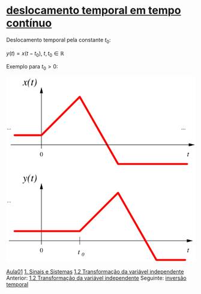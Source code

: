 # [deslocamento temporal em tempo contínuo](deslocamento%20temporal%20em%20tempo%20contínuo.md)

Deslocamento temporal pela constante $t_0$:

$y(t)=x(t-t_0),\; t, t_0 \in \mathbb{R}$

Exemplo para $t_0>0$:

![](attachments/deslc.svg)

[Aula01](../Aula01.md)
[1. Sinais e Sistemas](../../topicos/1.%20Sinais%20e%20Sistemas.md)
[1.2 Transformação da variável independente](../../topicos/1.2%20Transformação%20da%20variável%20independente.md)
Anterior: [1.2 Transformação da variável independente](../../topicos/1.2%20Transformação%20da%20variável%20independente.md)
Seguinte: [inversão temporal](inversão%20temporal.md)
